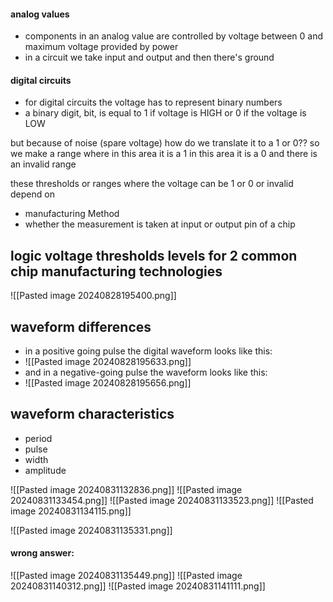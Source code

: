 
#### analog values

- components in an analog value are controlled by voltage between 0 and maximum voltage provided by power 
- in a circuit we take input and output and then there's ground

#### digital circuits
- for digital circuits the voltage has to represent binary numbers
- a binary digit, bit, is equal to 1 if voltage is HIGH or 0 if the voltage is LOW

but because of noise (spare voltage) how do we translate it to a 1 or 0??
so we make a range where in this area it is a 1 in this area it is a 0 and there is an invalid range

these thresholds or ranges where the voltage can be 1 or 0 or invalid depend on 
- manufacturing Method
- whether the measurement is taken at input or output pin of a chip

## logic voltage thresholds levels for 2 common chip manufacturing technologies

![[Pasted image 20240828195400.png]]


## waveform differences

- in a positive going pulse the digital waveform looks like this:
- ![[Pasted image 20240828195633.png]]
- and in a negative-going pulse the waveform looks like this:
- ![[Pasted image 20240828195656.png]]

## waveform characteristics
- period
- pulse
- width
- amplitude

![[Pasted image 20240831132836.png]]
![[Pasted image 20240831133454.png]]
![[Pasted image 20240831133523.png]]
![[Pasted image 20240831134115.png]]

![[Pasted image 20240831135331.png]]

#### wrong answer:
![[Pasted image 20240831135449.png]]
![[Pasted image 20240831140312.png]]
![[Pasted image 20240831141111.png]]
